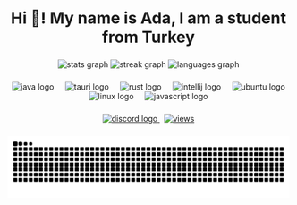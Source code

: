 <h1 align="center">Hi 👋! My name is Ada, I am a student from Turkey</h2>

###

<div align="center">
  <img src="https://github-readme-stats-mu-dun-89.vercel.app/api?username=adabugra&theme=dracula&show_icons=true&hide_title=true&include_all_commits=true&hide_border=true" height="150" alt="stats graph"  />
  <img src="https://github-readme-streak-stats-two-ashy.vercel.app?user=adabugra&theme=dracula&hide_border=true&border_radius=5&mode=weekly" height="150" alt="streak graph" />
  <img src="https://github-readme-stats-mu-dun-89.vercel.app/api/top-langs/?username=adabugra&layout=compact&card_width=320&langs_count=3&theme=dracula&hide_title=true&hide_border=true"  height="150" alt="languages graph"  />
</div>

###


<!--
![Adabugra's GitHub stats](https://github-readme-stats-mu-dun-89.vercel.app/api?username=adabugra&theme=ambient_gradient&show_icons=true)
[![Top Langs](https://github-readme-stats-mu-dun-89.vercel.app/api/top-langs/?username=adabugra&compact&langs_count=3&theme=ambient_gradient)](https://github.com/anuraghazra/github-readme-stats)
-->
<div align="center">
  <img src="https://cdn.jsdelivr.net/gh/devicons/devicon/icons/java/java-original.svg" height="30" alt="java logo"  />
  <img width="12" />
  <img src="https://cdn.jsdelivr.net/gh/devicons/devicon@latest/icons/tauri/tauri-original.svg" height="30" alt="tauri logo"  />
  <img width="12" />
  <img src="https://cdn.jsdelivr.net/gh/devicons/devicon@latest/icons/rust/rust-original.svg" height="30" alt="rust logo"  />
  <img width="12" />
  <img src="https://cdn.jsdelivr.net/gh/devicons/devicon/icons/intellij/intellij-original.svg" height="30" alt="intellij logo"  />
  <img width="12" />
  <img src="https://cdn.jsdelivr.net/gh/devicons/devicon/icons/ubuntu/ubuntu-original.svg" height="30" alt="ubuntu logo"  />
  <img width="12" />
  <img src="https://cdn.jsdelivr.net/gh/devicons/devicon/icons/linux/linux-original.svg" height="30" alt="linux logo"  />
  <img width="12" />
  <img src="https://i.ibb.co/Wp3H6F2/image-removebg-preview-Copy.png" height="30" alt="javascript logo"  />
  <img width="12" />
</div>


###


<div align="center">
  <a href="https://discord.com/invite/6QRx2Y6rM9" target="_blank">
    <img src="https://img.shields.io/badge/Discord-%235865F2.svg?style=for-the-badge&logo=discord&logoColor=white" height="35" alt="discord logo" />
  </a>
  &nbsp;
  <a href="https://discord.com/invite/6QRx2Y6rM9" target="_blank">
    <img src="https://komarev.com/ghpvc/?username=adabugra&style=for-the-badge" height="35" alt="views" />
  </a>
</div>


###


###

<div align="center">
  <img src="https://raw.githubusercontent.com/adabugra/adabugra/output/snake.svg" alt="Snake animation" />
</div>

###

<!--
**adabugra/adabugra** is a ✨ _special_ ✨ repository because its `README.md` (this file) appears on your GitHub profile.

Here are some ideas to get you started:

- 🔭 I’m currently working on ...
- 🌱 I’m currently learning ...
- 👯 I’m looking to collaborate on ...
- 🤔 I’m looking for help with ...
- 💬 Ask me about ...
- 📫 How to reach me: ...
- 😄 Pronouns: ...
- ⚡ Fun fact: ...
-->
